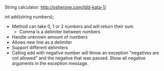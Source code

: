 String calculator:
http://osherove.com/tdd-kata-1/

int add(string numbers);

- Method can take 0, 1 or 2 numbers and will return their sum
    - Comma is a delimiter between numbers
- Handle unknown amount of numbers
- Allows new line as a delimiter
- Support different delimiters
- Calling add with negative number will throw an exception "negatives are not allowed" and the negative that was passed. Show all negative arguments in the exception message.
